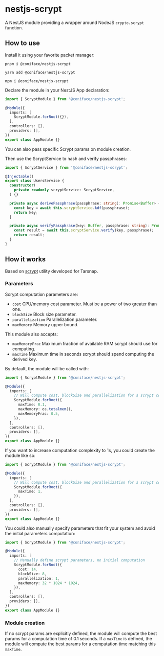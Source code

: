 # nestjs-scrypt

A NestJS module providing a wrapper around NodeJS `crypto.scrypt` function.

## How to use

Install it using your favorite packet manager:

```shell
pnpm i @coniface/nestjs-scrypt
```

```shell
yarn add @coniface/nestjs-scrypt
```

```shell
npm i @coniface/nestjs-scrypt
```

Declare the module in your NestJS App declaration:

```typescript
import { ScryptModule } from '@coniface/nestjs-scrypt';

@Module({
  imports: [
    ScryptModule.forRoot({}),
  ],
  controllers: [],
  providers: [],
})
export class AppModule {}
```

You can also pass specific Scrypt params on module creation.

Then use the ScryptService to hash and verify passphrases:

```typescript
import { ScryptService } from '@coniface/nestjs-scrypt';

@Injectable()
export class UsersService {
  constructor(
    private readonly scryptService: ScryptService,
  ) {}

  private async derivePassphrase(passphrase: string): Promise<Buffer> {
    const key = await this.scryptService.kdf(passphrase);
    return key;
  }

  private async verifyPassphrase(key: Buffer, passphrase: string): Promise<boolean> {
    const result = await this.scryptService.verify(key, passphrase);
    return result;
  }
}
```

## How it works

Based on [scrypt](https://github.com/Tarsnap/scrypt) utility developed for Tarsnap.

### Parameters

Scrypt computation parameters are:

- `cost` CPU/memory cost parameter. Must be a power of two greater than one.
- `blockSize` Block size parameter.
- `parallelization` Parallelization parameter.
- `maxMemory` Memory upper bound.

This module also accepts:

- `maxMemoryFrac` Maximum fraction of available RAM scrypt should use for computing.
- `maxTime` Maximum time in seconds scrypt should spend computing the derived key.

By default, the module will be called with:

```typescript
import { ScryptModule } from '@coniface/nestjs-scrypt';

@Module({
  imports: [
    // Will compute cost, blockSize and parallelization for a scrypt computation of 100ms
    ScryptModule.forRoot({
      maxTime: 0.1,
      maxMemory: os.totalmem(),
      maxMemoryFrac: 0.5,
    }),
  ],
  controllers: [],
  providers: [],
})
export class AppModule {}
```

If you want to increase computation complexity to 1s, you could create the module like so:

```typescript
import { ScryptModule } from '@coniface/nestjs-scrypt';

@Module({
  imports: [
    // Will compute cost, blockSize and parallelization for a scrypt computation of 1s
    ScryptModule.forRoot({
      maxTime: 1,
    }),
  ],
  controllers: [],
  providers: [],
})
export class AppModule {}
```

You could also manually specify parameters that fit your system and avoid the initial parameters computation:

```typescript
import { ScryptModule } from '@coniface/nestjs-scrypt';

@Module({
  imports: [
    // Manually define scrypt parameters, no initial computation
    ScryptModule.forRoot({
      cost: 14,
      blockSize: 8,
      parallelization: 1,
      maxMemory: 32 * 1024 * 1024,
    }),
  ],
  controllers: [],
  providers: [],
})
export class AppModule {}
```

### Module creation

If no scrypt params are explicitly defined, the module will compute the best params for a computation time of 0.1
seconds.
If a `maxTime` is defined, the module will compute the best params for a computation time matching this `maxTime`.
